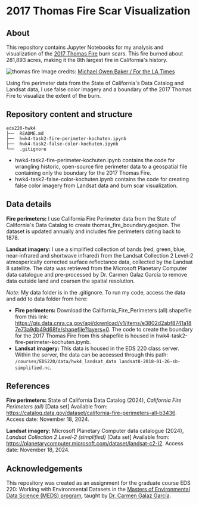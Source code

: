 # 2017 Thomas Fire Scar Visualization

## About
This repository contains Jupyter Notebooks for my analysis and visualization of the [2017 Thomas Fire](https://en.wikipedia.org/wiki/Thomas_Fire) burn scars. This fire burned about 281,893 acres, making it the 8th largest fire in California's history. 

![thomas fire](https://ca-times.brightspotcdn.com/dims4/default/7aca077/2147483647/strip/true/crop/2048x1365+0+0/resize/1440x960!/format/webp/quality/75/?url=https%3A%2F%2Fcalifornia-times-brightspot.s3.amazonaws.com%2Fe3%2F17%2F6803239007424db677d324a459ac%2Fla-me-thomas-fire-photos-010)
Image credits: [Michael Owen Baker / For the LA Times](https://www.latimes.com/local/lanow/la-me-thomas-fire-photos-photogallery.html)

Using fire perimeter data from the State of California's Data Catalog and Landsat data, I use false color imagery and a boundary of the 2017 Thomas Fire to visualize the extent of the burn. 

## Repository content and structure

```
eds220-hwk4
├──  README.md
├──  hwk4-task2-fire-perimeter-kochuten.ipynb
├──  hwk4-task2-false-color-kochuten.ipynb
└──  .gitignore
```

- hwk4-task2-fire-perimeter-kochuten.ipynb contains the code for wrangling historic, open-source fire perimeter data to a geospatial file containing only the boundary for the 2017 Thomas Fire.
- hwk4-task2-false-color-kochuten.ipynb contains the code for creating false color imagery from Landsat data and burn scar visualization.
    
## Data details

**Fire perimeters:** I use California Fire Perimeter data from the State of California's Data Catalog to create thomas_fire_boundary.geojson. The dataset is updated annually and includes fire perimeters dating back to 1878. 

**Landsat imagery:** I use a simplified collection of bands (red, green, blue, near-infrared and shortwave infrared) from the Landsat Collection 2 Level-2 atmosperically corrected surface reflectance data, collected by the Landsat 8 satellite. The data was retrieved from the Microsoft Planetary Computer data catalogue and pre-processed by Dr. Carmen Galaz García to remove data outside land and coarsen the spatial resolution. 

*Note:* My data folder is in the .gitignore. To run my code, access the data and add to data folder from here:
- **Fire perimeters:** Download the California_Fire_Perimeters (all) shapefile from this link: https://gis.data.cnra.ca.gov/api/download/v1/items/e3802d2abf8741a187e73a9db49d68fe/shapefile?layers=0. The code to create the boundary for the 2017 Thomas Fire from this shapefile is housed in hwk4-task2-fire-perimeter-kochuten.ipynb.
- **Landsat imagery:** This data is housed in the EDS 220 class server. Within the server, the data can be accessed through this path: `/courses/EDS220/data/hwk4_landsat_data landsat8-2018-01-26-sb-simplified.nc`.
 

## References

**Fire perimeters:** State of California Data Catalog (2024), *California Fire Perimeters (all)* [Data set] Available from: https://catalog.data.gov/dataset/california-fire-perimeters-all-b3436. Access date: November 18, 2024.

**Landsat imagery:** Microsoft Planetary Computer data catalogue (2024), *Landsat Collection 2 Level-2 (simplified)* [Data set] Available from: https://planetarycomputer.microsoft.com/dataset/landsat-c2-l2. Access date: November 18, 2024.

## Acknowledgements

This repository was created as an assignment for the graduate course EDS 220: Working with Environmental Datasets in the [Masters of Environmental Data Science (MEDS) program](https://bren.ucsb.edu/masters-programs/master-environmental-data-science), taught by [Dr. Carmen Galaz García](https://github.com/carmengg).


